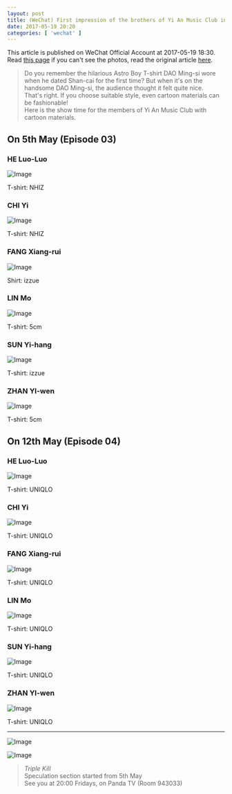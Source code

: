 ```yaml
---
layout: post
title: (WeChat) First impression of the brothers of Yi An Music Club in Triple Kill in the summer
date: 2017-05-19 20:20
categories: [ 'wechat' ]
---
```


This article is published on WeChat Official Account at 2017-05-19 18:30. Read [this page](https://github.com/Quadrifolium/originalplan/blob/gh-pages/_posts/WeChat/2017-05-19-WeChat-Original-Plan.md) if you can't see the photos, read the original article [here](https://mp.weixin.qq.com/s/VwIwALFsWfQjeeoDupPQLg).

<!-- more -->

> Do you remember the hilarious Astro Boy T-shirt DAO Ming-si wore when he dated Shan-cai for the first time? But when it's on the handsome DAO Ming-si, the audience thought it felt quite nice.  
> That's right. If you choose suitable style, even cartoon materials can be fashionable!  
> Here is the show time for the members of Yi An Music Club with cartoon materials.

## On 5th May (Episode 03)

### HE Luo-Luo

![Image](http://mmbiz.qpic.cn/mmbiz_png/XOMVurd7hjSibtI3oxsts0DVZ1Mk4tJicvqBt4lzVF6C9mGosUOiaEPQ0WhxgUKx02g8Rf4ibia99HEucIgzaoQusbg/0)

T-shirt: NHIZ

### CHI Yi

![Image](http://mmbiz.qpic.cn/mmbiz_png/XOMVurd7hjSibtI3oxsts0DVZ1Mk4tJicvJBibXvL1lKn2ibcX2tKnFFHTDavOHk0s8eQHz92VBa8rp2qbXGMl8M3w/0)

T-shirt: NHIZ

### FANG Xiang-rui

![Image](http://mmbiz.qpic.cn/mmbiz_png/XOMVurd7hjSenCJjAQyaxtCHmoiboLeUcL9DMeVtgOHAOczShibz1iaVyibACbqrDCDxFqYtdM47NKgpOAeSiaLG0xQ/0)

Shirt: izzue

### LIN Mo

![Image](https://mmbiz.qpic.cn/mmbiz_png/XOMVurd7hjSibtI3oxsts0DVZ1Mk4tJicvAsNOoCVn9T0WDmicIpWpiayvcXzzW8Vqv1XZZjpf9RPSx6DSyhY5icyTQ/0)

T-shirt: 5cm

### SUN Yi-hang

![Image](http://mmbiz.qpic.cn/mmbiz_png/XOMVurd7hjSenCJjAQyaxtCHmoiboLeUc3B8R7FS47jMWicAbWKq7fia39libqhdiaX4B6gZAibJ5UM8H32iaT4bDWMlA/0)

T-shirt: izzue

### ZHAN YI-wen

![Image](http://mmbiz.qpic.cn/mmbiz_png/XOMVurd7hjSibtI3oxsts0DVZ1Mk4tJicvZ7Hn5nLsIq575n8dFibH3LqJibxEfmuTEc8XkeP3QHrwDjNKha3eaDeA/0)

T-shirt: 5cm

## On 12th May (Episode 04)

### HE Luo-Luo

![Image](http://mmbiz.qpic.cn/mmbiz_png/XOMVurd7hjSibtI3oxsts0DVZ1Mk4tJicvyCKjxicJhqfKnvmlYjXbjZLIl3tbJzGlFKun3GP7WRdWIBfYMG4EtBg/0)

T-shirt: UNIQLO

### CHI Yi

![Image](http://mmbiz.qpic.cn/mmbiz_png/XOMVurd7hjSibtI3oxsts0DVZ1Mk4tJicvHadxOrmibvvWLUBElVLfh2VJpsIiaAH14n2VhtMeJ7rC3iadYry2EicjMw/0)

T-shirt: UNIQLO

### FANG Xiang-rui

![Image](http://mmbiz.qpic.cn/mmbiz_png/XOMVurd7hjSenCJjAQyaxtCHmoiboLeUcNdwibD8q4wSicI70WtFIboaHmMRJnf8jDzEt9bZbibP2JGiasaeufa8dGg/0)

T-shirt: UNIQLO

### LIN Mo

![Image](http://mmbiz.qpic.cn/mmbiz_png/XOMVurd7hjSibtI3oxsts0DVZ1Mk4tJicvQGoQo4yKFOlQ9Usic3kYgnMq5WlQfPbmLY6husM5aibZOISUgvSFtx5w/0)

T-shirt: UNIQLO

### SUN Yi-hang

![Image](http://mmbiz.qpic.cn/mmbiz_png/XOMVurd7hjSibtI3oxsts0DVZ1Mk4tJicvmgBhIA9M6uI2eibzpesLUfmgLALbOibmS6f1AtSwmRriaBNBQ9XszYNyA/0)

T-shirt: UNIQLO

### ZHAN YI-wen

![Image](http://mmbiz.qpic.cn/mmbiz_png/XOMVurd7hjSibtI3oxsts0DVZ1Mk4tJicvmJibch0iaBTRiatiaeqoVEiaOrp0PoVloJXZvNjS0b7r4ejYUTm6fJ3gluA/0)

T-shirt: UNIQLO

---

![Image](http://mmbiz.qpic.cn/mmbiz_jpg/XOMVurd7hjSBjahFDPibOOOofK3icia69nYosuxRWEa6ntJ6SzNdW9FIN1UAYYnJPfdof0Dbx94RQicibXV3nTIXODw/640)

![Image](http://mmbiz.qpic.cn/mmbiz_jpg/XOMVurd7hjSibtI3oxsts0DVZ1Mk4tJicvIvlGc3fgDmvNdaTTAJkeLPmPWHq2xTviaHy2RNyg0UX7ws5k7hKriagA/640)

> *Triple Kill*  
> Speculation section started from 5th May  
> See you at 20:00 Fridays, on Panda TV (Room 943033)
